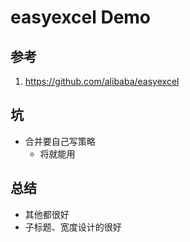 # easyexcel Demo

## 参考
1. https://github.com/alibaba/easyexcel
 
## 坑
- 合并要自己写策略
  - 将就能用

## 总结
- 其他都很好
- 子标题、宽度设计的很好 